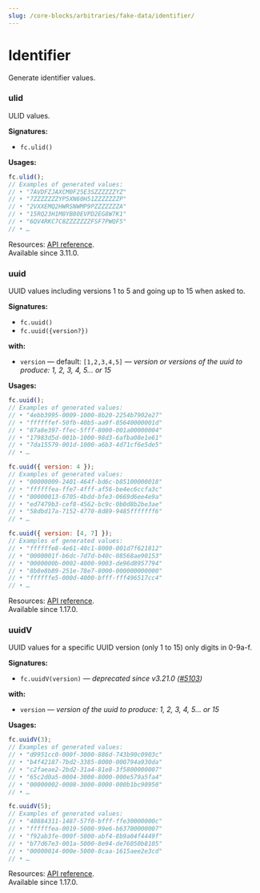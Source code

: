 ```yaml
---
slug: /core-blocks/arbitraries/fake-data/identifier/
---
```


# Identifier

Generate identifier values.

### ulid

ULID values.

**Signatures:**

- `fc.ulid()`

**Usages:**

```js
fc.ulid();
// Examples of generated values:
// • "7AVDFZJAXCM0F25E3SZZZZZZYZ"
// • "7ZZZZZZZYP5XN60H51ZZZZZZZP"
// • "2VXXEMQ2HWRSNWMP9PZZZZZZZA"
// • "15RQ23H1M8YB80EVPD2EG8W7K1"
// • "6QV4RKC7C8ZZZZZZZFSF7PWQF5"
// • …
```

Resources: [API reference](https://fast-check.dev/api-reference/functions/ulid.html).  
Available since 3.11.0.

### uuid

UUID values including versions 1 to 5 and going up to 15 when asked to.

**Signatures:**

- `fc.uuid()`
- `fc.uuid({version?})`

**with:**

- `version` — default: `[1,2,3,4,5]` — _version or versions of the uuid to produce: 1, 2, 3, 4, 5... or 15_

**Usages:**

```js
fc.uuid();
// Examples of generated values:
// • "4ebb3995-0009-1000-8b20-2254b7902e27"
// • "ffffffef-50fb-40b5-aa9f-05640000001d"
// • "87a8e397-ffec-5fff-8000-001a00000004"
// • "17983d5d-001b-1000-98d3-6afba08e1e61"
// • "7da15579-001d-1000-a6b3-4d71cf6e5de5"
// • …

fc.uuid({ version: 4 });
// Examples of generated values:
// • "00000009-2401-464f-bd6c-b85100000018"
// • "ffffffea-ffe7-4fff-af56-be4ec6ccfa3c"
// • "00000013-6705-4bdd-bfe3-0669d6ee4e9a"
// • "ed7479b3-cef8-4562-bc9c-0b0d8b2be3ae"
// • "58dbd17a-7152-4770-8d89-9485fffffff6"
// • …

fc.uuid({ version: [4, 7] });
// Examples of generated values:
// • "ffffffe8-4e61-40c1-8000-001d7f621812"
// • "0000001f-b6dc-7d7d-b40c-08568ae90153"
// • "0000000b-0002-4000-9003-de96d8957794"
// • "8b8e8b89-251e-78e7-8000-000000000000"
// • "ffffffe5-000d-4000-bfff-fff496517cc4"
// • …
```

Resources: [API reference](https://fast-check.dev/api-reference/functions/uuid.html).  
Available since 1.17.0.

### uuidV

UUID values for a specific UUID version (only 1 to 15) only digits in 0-9a-f.

**Signatures:**

- `fc.uuidV(version)` — _deprecated since v3.21.0 ([#5103](https://github.com/dubzzz/fast-check/issues/5103))_

**with:**

- `version` — _version of the uuid to produce: 1, 2, 3, 4, 5... or 15_

**Usages:**

```js
fc.uuidV(3);
// Examples of generated values:
// • "d9951cc0-000f-3000-886d-743b90c0903c"
// • "b4f42187-7bd2-3385-8000-000794a930da"
// • "c2faeae2-2bd2-31a4-81e8-3f5800000007"
// • "65c2d0a5-0004-3000-8000-000e579a5fa4"
// • "00000002-0008-3000-8000-000b1bc90950"
// • …

fc.uuidV(5);
// Examples of generated values:
// • "40884311-1487-57f0-bfff-ffe30000000c"
// • "ffffffea-0019-5000-99e6-b63700000007"
// • "f92ab3fe-000f-5000-abf4-8b9a04f4449f"
// • "b77d67e3-001a-5000-8e94-de76050b8105"
// • "00000014-000e-5000-8caa-1615aee2e3cd"
// • …
```

Resources: [API reference](https://fast-check.dev/api-reference/functions/uuidV.html).  
Available since 1.17.0.
